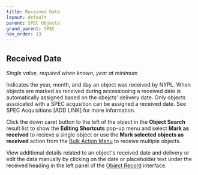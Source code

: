 ```yaml
---
title: Received Date
layout: default
parent: SPEC Objects
grand_parent: SPEC
nav_order: 13
---
```


## Received Date
*Single value, required when known, year at minimum*

Indicates the year, month, and day an object was received by NYPL. When objects are marked as received during accessioning a received date is automatically assigned based on the obejcts' delivery date. Only objects assoicated with a SPEC acqusition can be assigned a received date. See SPEC Acquisitions [ADD LINK] for more information. 

Click the down caret button to the left of the object in the **Object Search** result list to show the **Editing Shortcuts** pop-up menu and select **Mark as received** to recieve a single object or use the **Mark selected objects as received** action from the [Bulk Action Menu](https://nypl.github.io/pres-docs/spec/specObjectsBulkActionMenu.html) to receive multiple objects.

View additional details related to an object's received date and delivery or edit the data manually by clicking on the date or placeholder text under the received heading in the left panel of the [Object Record](https://nypl.github.io/pres-docs/spec/specObjectsObjectRecord.html) interface. 